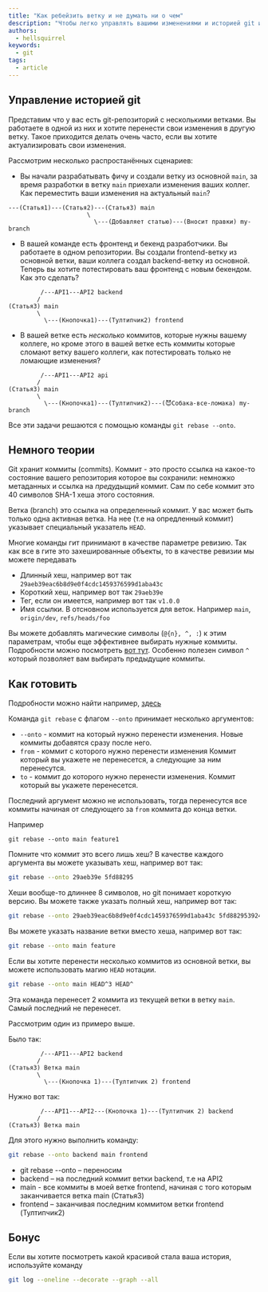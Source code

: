 ```yaml
---
title: "Как ребейзить ветку и не думать ни о чем"
description: "Чтобы легко управлять вашими изменениями и историей git используйте git rebase --onto"
authors:
  - hellsquirrel
keywords:
  - git
tags:
  - article
---
```


## Управление историей git
Представим что у вас есть git-репозиторий с несколькими ветками. Вы работаете в одной из них и хотите перенести свои изменения в другую ветку.
Такое приходится делать очень часто, если вы хотите актуализировать свои изменения.

Рассмотрим несколько распростанëнных сценариев:

* Вы начали разрабатывать фичу и создали ветку из основной `main`, за время разработки в ветку `main` приехали изменения ваших коллег. Как переместить ваши изменения на актуальный `main`?

```
---(Статья1)---(Статья2)---(Статья3) main
                      \
                        \---(Добавляет статью)---(Вносит правки) my-branch
```

* В вашей команде есть фронтенд и бекенд разработчики. Вы работаете в одном репозитории. Вы создали frontend-ветку из основной ветки, ваши коллега создал backend-ветку из основной. Теперь вы хотите потестировать ваш фронтенд с новым бекендом. Как это сделать?

```
         /---API1---API2 backend
        /
(Статья3) main
        \
          \---(Кнопочка1)---(Тултипчик2) frontend
```

* В вашей ветке есть _несколько_ коммитов, которые нужны вашему коллеге, но кроме этого в вашей ветке есть коммиты которые сломают ветку вашего коллеги, как потестировать только не ломающие изменения?


```
         /---API1---API2 api
        /
(Статья3) main
        \
          \---(Кнопочка1)---(Тултипчик2)---(😈Собака-все-ломака) my-branch

```


Все эти задачи решаются с помощью команды `git rebase --onto`.


## Немного теории
Git хранит коммиты (commits). Коммит - это просто ссылка на какое-то состояние вашего репозитория которое вы сохранили: немножко метаданных и ссылка на _предудыщий_ коммит.
Сам по себе коммит это 40 символов SHA-1 хеша этого состояния.

Ветка (branch) это ссылка на определенный коммит.
У вас может быть только одна активная ветка. На нее (т.е на опредленный коммит) указывает специальный указатель `HEAD`.

Многие команды гит принимают в качестве параметре ревизию. Так как все в гите это захешированные объекты, то в качестве ревизии мы можете передавать
* Длинный хеш, например вот так `29aeb39eac6b8d9e0f4cdc1459376599d1aba43c`
* Короткий хеш, например вот так `29aeb39e`
* Тег, если он имеется, например вот так `v1.0.0`
* Имя ссылки. В отсновном используется для веток. Например `main`, `origin/dev`, `refs/heads/foo`

Вы можете добавлять магические символы (`@{n}, ^, :`) к этим параметрам, чтобы еще эффективнее выбирать нужные коммиты. Подробности можно посмотреть [вот тут](https://git-scm.com/docs/gitrevisions). Особенно полезен символ `^` который позволяет вам выбирать предыдущие коммиты.


## Как готовить

Подробности можно найти например, [здесь](https://git-scm.com/docs/git-rebase)

Команда `git rebase` с флагом `--onto` принимает несколько аргументов:
* `--onto` - коммит на который нужно перенести изменения. Новые коммиты добавятся сразу после него.
* `from` - коммит с которого нужно перенести изменения Коммит который вы укажете не перенесется, а следующие за ним перенесутся.
* `to` - коммит до которого нужно перенести изменения. Коммит который вы укажете перенесется.

Последний аргумент можно не использовать, тогда перенесутся все коммиты начиная от следующего за `from` коммита до конца ветки.

Например
```
git rebase --onto main feature1
```

Помните что коммит это всего лишь хеш? В качестве каждого аргумента вы можете указывать
хеш, например вот так:

```bash
git rebase --onto 29aeb39e 5fd88295
```

Хеши вообще-то длиннее 8 символов, но git понимает короткую версию. Вы можете также указать полный хеш, например вот так:

```bash
git rebase --onto 29aeb39eac6b8d9e0f4cdc1459376599d1aba43c 5fd882953924b47a10794619c3063e7a50257af6
```

Вы можете указать название ветки вместо хеша, например вот так:

```bash
git rebase --onto main feature
```

Если вы хотите перенести несколько коммитов из основной ветки, вы можете использовать магию `HEAD` нотации.

```bash
git rebase --onto main HEAD^3 HEAD^
```

Эта команда перенесет 2 коммита из текущей ветки в ветку `main`. Самый последний не перенесет.

Рассмотрим один из примеро выше.

Было так:

```
         /---API1---API2 backend
        /
(Статья3) Ветка main
        \
          \---(Кнопочка 1)---(Тултипчик 2) frontend
```


Нужно вот так:

```
         /---API1---API2---(Кнопочка 1)---(Тултипчик 2) backend
        /
(Статья3) Ветка main
```

Для этого нужно выполнить команду:

```bash
git rebase --onto backend main frontend
```

- git rebase --onto – переносим
- backend – на последний коммит ветки backend, т.е на API2
- main - все коммиты в моей ветке frontend, начиная с того которым заканчивается ветка main (Статья3)
- frontend – заканчивая последним коммитом ветки frontend (Тултипчик2)

## Бонус
Если вы хотите посмотреть какой красивой стала ваша история, используйте команду

```bash
git log --oneline --decorate --graph --all
```

